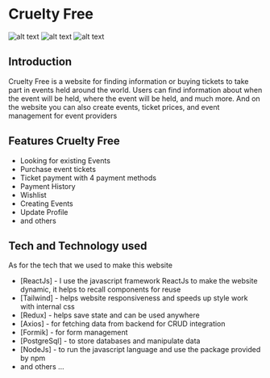 # Cruelty Free
![alt text](https://res.cloudinary.com/dxs0yxeyr/image/upload/v1690641877/Amat%20Daus/1690641875007.png)
![alt text](https://res.cloudinary.com/dxs0yxeyr/image/upload/v1690641418/Amat%20Daus/1690641415646.png)
![alt text](https://res.cloudinary.com/dxs0yxeyr/image/upload/v1690641508/Amat%20Daus/1690641506704.png)
## Introduction
Cruelty Free is a website for finding information or buying tickets to take part in events held around the world. Users can find information about when the event will be held, where the event will be held, and much more. And on the website you can also create events, ticket prices, and event management for event providers

## Features Cruelty Free
- Looking for existing Events
- Purchase event tickets
- Ticket payment with 4 payment methods
- Payment History
- Wishlist
- Creating Events
- Update Profile
- and others

## Tech and Technology used
As for the tech that we used to make this website

- [ReactJs] - I use the javascript framework ReactJs to make the website dynamic, it helps to recall components for reuse
- [Tailwind] - helps website responsiveness and speeds up style work with internal css
- [Redux] - helps save state and can be used anywhere
- [Axios] - for fetching data from backend for CRUD integration
- [Formik] - for form management
- [PostgreSql] - to store databases and manipulate data
- [NodeJs] - to run the javascript language and use the package provided by npm
- and others ...
